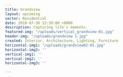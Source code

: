```yaml
---
title: Grandview
layout: upcoming
sector: Residential
date: 2018-07-30 12:39:00 +0000
description: Capturing life's moments.
featured-img: "/uploads/vertical_grandview-01.jpg"
header-img: "/uploads/grandview 1.jpg"
created: Interior, Architecture, Lighting, Furniture
horizontal-img1: "/uploads/grandview02-01.jpg"
horizontal-img2: ''
vertical-img1: ''
vertical-img2: ''
horizontal-img3: ''

---
```

